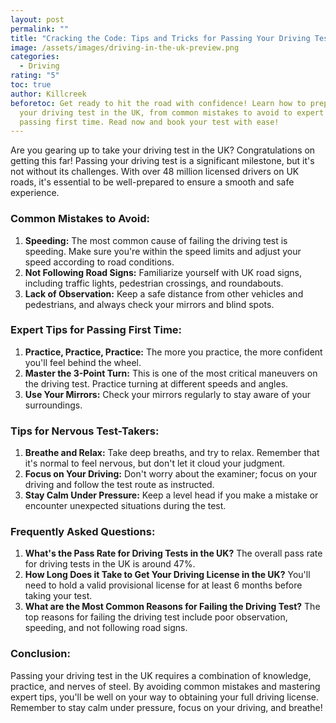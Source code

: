 ```yaml
---
layout: post
permalink: ""
title: "Cracking the Code: Tips and Tricks for Passing Your Driving Test in the UK"
image: /assets/images/driving-in-the-uk-preview.png
categories:
  - Driving
rating: "5"
toc: true
author: Killcreek
beforetoc: Get ready to hit the road with confidence! Learn how to prepare for
  your driving test in the UK, from common mistakes to avoid to expert tips for
  passing first time. Read now and book your test with ease!
---
```

Are you gearing up to take your driving test in the UK? Congratulations on
getting this far! Passing your driving test is a significant milestone,
but it's not without its challenges. With over 48 million licensed drivers
on UK roads, it's essential to be well-prepared to ensure a smooth and
safe experience.

### **Common Mistakes to Avoid:**

1. **Speeding:** The most common cause of failing the driving test is
speeding. Make sure you're within the speed limits and adjust your speed
according to road conditions.
2. **Not Following Road Signs:** Familiarize yourself with UK road signs,
including traffic lights, pedestrian crossings, and roundabouts.
3. **Lack of Observation:** Keep a safe distance from other vehicles and
pedestrians, and always check your mirrors and blind spots.

### **Expert Tips for Passing First Time:**

1. **Practice, Practice, Practice:** The more you practice, the more
confident you'll feel behind the wheel.
2. **Master the 3-Point Turn:** This is one of the most critical maneuvers
on the driving test. Practice turning at different speeds and angles.
3. **Use Your Mirrors:** Check your mirrors regularly to stay aware of
your surroundings.

### **Tips for Nervous Test-Takers:**

1. **Breathe and Relax:** Take deep breaths, and try to relax. Remember
that it's normal to feel nervous, but don't let it cloud your judgment.
2. **Focus on Your Driving:** Don't worry about the examiner; focus on
your driving and follow the test route as instructed.
3. **Stay Calm Under Pressure:** Keep a level head if you make a mistake
or encounter unexpected situations during the test.

### **Frequently Asked Questions:**

1. **What's the Pass Rate for Driving Tests in the UK?**
The overall pass rate for driving tests in the UK is around 47%.
2. **How Long Does it Take to Get Your Driving License in the UK?**
You'll need to hold a valid provisional license for at least 6 months
before taking your test.
3. **What are the Most Common Reasons for Failing the Driving Test?**
The top reasons for failing the driving test include poor observation,
speeding, and not following road signs.

### **Conclusion:**

Passing your driving test in the UK requires a combination of knowledge,
practice, and nerves of steel. By avoiding common mistakes and mastering
expert tips, you'll be well on your way to obtaining your full driving
license. Remember to stay calm under pressure, focus on your driving, and
breathe!
